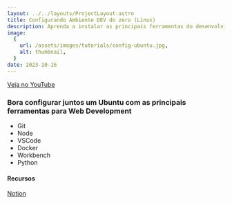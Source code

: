 ```yaml
---
layout: ../../layouts/ProjectLayout.astro
title: Configurando Ambiente DEV do zero (Linux)
description: Aprenda a instalar as principais ferramentas do desenvolvimento web
image:
  {
    url: /assets/images/tutorials/config-ubuntu.jpg,
    alt: thumbnail,
  }
date: 2023-10-16
---
```


[Veja no YouTube](https://youtube.com/live/t1b2a5pzcvE?feature=share)

### Bora configurar juntos um Ubuntu com as principais ferramentas para Web Development

- Git
- Node
- VSCode
- Docker
- Workbench
- Python

#### Recursos

[Notion](https://quickest-weaver-2d9.notion.site/Configurar-Ambiente-DEV-Ubuntu-868e6e525a024caabeaf7d8da1a1650b)
